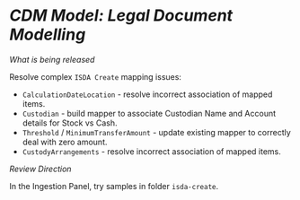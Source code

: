 # *CDM Model: Legal Document Modelling*

_What is being released_

Resolve complex `ISDA Create` mapping issues:

- `CalculationDateLocation` - resolve incorrect association of mapped items.
- `Custodian` - build mapper to associate Custodian Name and Account details for Stock vs Cash.
- `Threshold` / `MinimumTransferAmount` - update existing mapper to correctly deal with zero amount.
- `CustodyArrangements` - resolve incorrect association of mapped items.

_Review Direction_

In the Ingestion Panel, try samples in folder `isda-create`.

